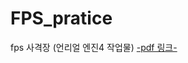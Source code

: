 # FPS_pratice
fps 사격장 (언리얼 엔진4 작업물)
<a href="https://github.com/hongjinho/FPS_pratice/blob/master/FPS%20%EC%82%AC%EA%B2%A9%EC%9E%A5%20(%EA%B0%9C%EC%9D%B8%20%ED%94%84%EB%A1%9C%EC%A0%9D%ED%8A%B8).pdf">-pdf 링크-</a>
